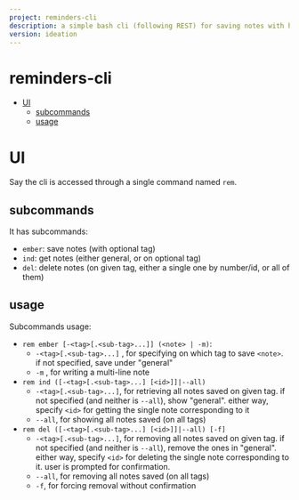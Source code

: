 ```yaml
---
project: reminders-cli
description: a simple bash cli (following REST) for saving notes with hierarchical tags, seeing and deleting them
version: ideation
---
```


<h1>reminders-cli</h1>

- [UI](#ui)
  - [subcommands](#subcommands)
  - [usage](#usage)

# UI

Say the cli is accessed through a single command named `rem`.

## subcommands
It has subcommands:
* `ember`: save notes (with optional tag)
* `ind`: get notes (either general, or on optional tag)
* `del`: delete notes (on given tag, either a single one by number/id, or all of them)

## usage
Subcommands usage:
* `rem ember [-<tag>[.<sub-tag>...]] (<note> | -m)`:
  * `-<tag>[.<sub-tag>...]`     ,   for specifying on which tag to save `<note>`. if not specified, save under "general"
  * `-m`                        ,   for writing a multi-line note
* `rem ind ([-<tag>[.<sub-tag>...] [<id>]]|--all)`
  * `-<tag>[.<sub-tag>...]`,   for retrieving all notes saved on given tag. if not specified (and neither is `--all`), show "general". either way, specify `<id>` for getting the single note corresponding to it
  * `--all`, for showing all notes saved (on all tags)
* `rem del ([-<tag>[.<sub-tag>...] [<id>]]|--all) [-f]`
  * `-<tag>[.<sub-tag>...]`,   for removing all notes saved on given tag. if not specified (and neither is `--all`), remove the ones in "general". either way, specify `<id>` for deleting the single note corresponding to it. user is prompted for confirmation.
  * `--all`, for removing all notes saved (on all tags)
  * `-f`, for forcing removal without confirmation
